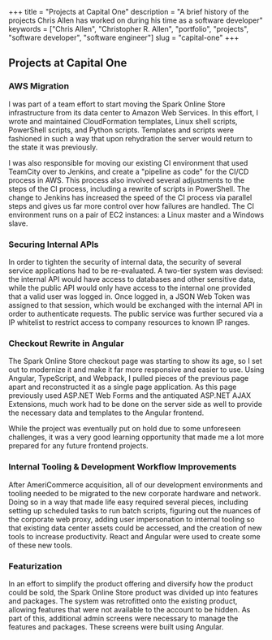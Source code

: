 +++
title = "Projects at Capital One"
description = "A brief history of the projects Chris Allen has worked on during his time as a software developer"
keywords = ["Chris Allen", "Christopher R. Allen", "portfolio", "projects", "software developer", "software engineer"]
slug = "capital-one"
+++

## Projects at Capital One

### AWS Migration

I was part of a team effort to start moving the Spark Online Store infrastructure from its data center to Amazon Web Services. In this effort, I wrote and maintained CloudFormation templates, Linux shell scripts, PowerShell scripts, and Python scripts. Templates and scripts were fashioned in such a way that upon rehydration the server would return to the state it was previously.

I was also responsible for moving our existing CI environment that used TeamCity over to Jenkins, and create a &quot;pipeline as code&quot; for the CI/CD process in AWS. This process also involved several adjustments to the steps of the CI process, including a rewrite of scripts in PowerShell. The change to Jenkins has increased the speed of the CI process via parallel steps and gives us far more control over how failures are handled. The CI environment runs on a pair of EC2 instances: a Linux master and a Windows slave.

### Securing Internal APIs

In order to tighten the security of internal data, the security of several service applications had to be re-evaluated. A two-tier system was devised: the internal API would have access to databases and other sensitive data, while the public API would only have access to the internal one provided that a valid user was logged in. Once logged in, a JSON Web Token was assigned to that session, which would be exchanged with the internal API in order to authenticate requests. The public service was further secured via a IP whitelist to restrict access to company resources to known IP ranges.

### Checkout Rewrite in Angular

The Spark Online Store checkout page was starting to show its age, so I set out to modernize it and make it far more responsive and easier to use. Using Angular, TypeScript, and Webpack, I pulled pieces of the previous page apart and reconstructed it as a single page application. As this page previously used ASP.NET Web Forms and the antiquated ASP.NET AJAX Extensions, much work had to be done on the server side as well to provide the necessary data and templates to the Angular frontend.

While the project was eventually put on hold due to some unforeseen challenges, it was a very good learning opportunity that made me a lot more prepared for any future frontend projects.

### Internal Tooling & Development Workflow Improvements

After AmeriCommerce acquisition, all of our development environments and tooling needed to be migrated to the new corporate hardware and network. Doing so in a way that made life easy required several pieces, including setting up scheduled tasks to run batch scripts, figuring out the nuances of the corporate web proxy, adding user impersonation to internal tooling so that existing data center assets could be accessed, and the creation of new tools to increase productivity. React and Angular were used to create some of these new tools.

### Featurization

In an effort to simplify the product offering and diversify how the product could be sold, the Spark Online Store product was divided up into features and packages. The system was retrofitted onto the existing product, allowing features that were not available to the account to be hidden. As part of this, additional admin screens were necessary to manage the features and packages. These screens were built using Angular.